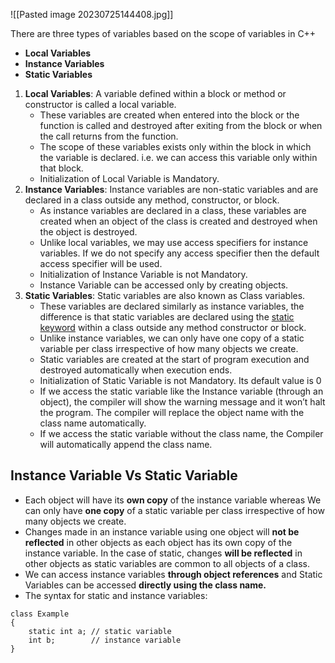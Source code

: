 ![[Pasted image 20230725144408.jpg]]


There are three types of variables based on the scope of variables in C++

- **Local Variables**
- **Instance Variables**
- **Static Variables**

1. **Local Variables**: A variable defined within a block or method or constructor is called a local variable. 
    - These variables are created when entered into the block or the function is called and destroyed after exiting from the block or when the call returns from the function.
    - The scope of these variables exists only within the block in which the variable is declared. i.e. we can access this variable only within that block.
    - Initialization of Local Variable is Mandatory.
2. **Instance Variables**: Instance variables are non-static variables and are declared in a class outside any method, constructor, or block. 
    - As instance variables are declared in a class, these variables are created when an object of the class is created and destroyed when the object is destroyed.
    - Unlike local variables, we may use access specifiers for instance variables. If we do not specify any access specifier then the default access specifier will be used.
    - Initialization of Instance Variable is not Mandatory.
    - Instance Variable can be accessed only by creating objects.
3. **Static Variables**: Static variables are also known as Class variables. 
    - These variables are declared similarly as instance variables, the difference is that static variables are declared using the [static keyword](https://www.geeksforgeeks.org/static-keyword-cpp/) within a class outside any method constructor or block.
    - Unlike instance variables, we can only have one copy of a static variable per class irrespective of how many objects we create.
    - Static variables are created at the start of program execution and destroyed automatically when execution ends.
    - Initialization of Static Variable is not Mandatory. Its default value is 0
    - If we access the static variable like the Instance variable (through an object), the compiler will show the warning message and it won’t halt the program. The compiler will replace the object name with the class name automatically.
    - If we access the static variable without the class name, the Compiler will automatically append the class name.

## Instance Variable Vs Static Variable

- Each object will have its **own copy** of the instance variable whereas We can only have **one copy** of a static variable per class irrespective of how many objects we create.
- Changes made in an instance variable using one object will **not be reflected** in other objects as each object has its own copy of the instance variable. In the case of static, changes **will be reflected** in other objects as static variables are common to all objects of a class.
- We can access instance variables **through object references** and Static Variables can be accessed **directly using the class name.**
- The syntax for static and instance variables:

```
class Example
{
    static int a; // static variable
    int b;        // instance variable
}
```

